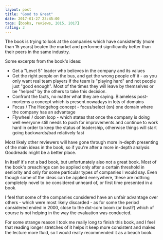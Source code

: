 ```yaml
---
layout: post
title: "Good to Great"
date: 2017-01-27 23:45:00
tags: [books, reviews, 2015, 2017]
rating: 3
---
```


The book is trying to look at the companies which have consistently (more than 15 years) beaten the market and performed significantly better than their peers in the same industry.

Some excerpts from the book's ideas:

* Get a "Level 5" leader who believes in the company and its values
* Get the right people on the bus, and get the wrong people off it - as you only want real team players if the team is "playing hard" and not people just "good enough". Most of the times they will leave by themselves or be "helped" by the others to take this decision.
* Confront the facts, no matter what they are saying. Blameless post-mortems a concept which is present nowadays in lots of domains
* Focus / The Hedgehog concept - focus/select (on) one domain where the company has an advantage
* Flywheel / doom loop - which states that once the company is doing well everyone still needs to push for improvements and continue to work hard in order to keep the status of leadership, otherwise things will start going backwards/bad relatively fast

Most likely other reviewers will have gone through more in-depth presenting of the main ideas in the book, so if you're after a more in-depth analysis Goodreads might be a better place.

In itself it's not a bad book, but unfortunately also not a great book. Most of the book's preachings can be applied only after a certain threshold in seniority and only for some particular types of companies I would say.
Even though some of the ideas can be applied everywhere, these are nothing completely novel to be considered unheard of, or first time presented in a book.

I feel that some of the companies considered have an unfair advantage over others - which were most likely discarded - as for some the period considered ended in 2000, close to the dot-com boom (or bust?) which of course is not helping in the way the evaluation was conducted.

For some strange reason I took me really long to finish this book, and I feel that reading longer stretches of it helps it keep more consistent and makes the lecture more fluid, so I would really recommended it as a beach book.
